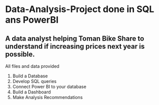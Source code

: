 # Data-Analysis-Project done in SQL ans PowerBI
## A data analyst helping Toman Bike Share to understand if increasing prices next year is possible. 

All files and data provided

1. Build a Database
2. Develop SQL queries
3. Connect Power BI to your database
4. Build a Dashboard
5. Make Analysis Recommendations
